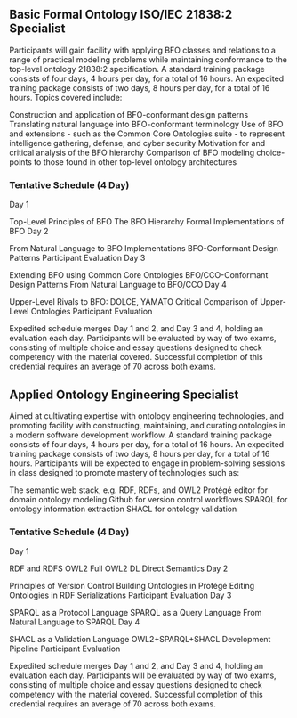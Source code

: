 ## Basic Formal Ontology ISO/IEC 21838:2 Specialist

Participants will gain facility with applying BFO classes and relations to a range of practical modeling problems while maintaining conformance to the top-level ontology 21838:2 specification. A standard training package consists of four days, 4 hours per day, for a total of 16 hours. An expedited training package consists of two days, 8 hours per day, for a total of 16 hours. Topics covered include:

Construction and application of BFO-conformant design patterns
Translating natural language into BFO-conformant terminology
Use of BFO and extensions - such as the Common Core Ontologies suite - to represent intelligence gathering, defense, and cyber security
Motivation for and critical analysis of the BFO hierarchy
Comparison of BFO modeling choice-points to those found in other top-level ontology architectures
 

### Tentative Schedule (4 Day)

Day 1

Top-Level Principles of BFO
The BFO Hierarchy
Formal Implementations of BFO
Day 2

From Natural Language to BFO Implementations
BFO-Conformant Design Patterns
Participant Evaluation
Day 3

Extending BFO using Common Core Ontologies
BFO/CCO-Conformant Design Patterns
From Natural Language to BFO/CCO
Day 4

Upper-Level Rivals to BFO: DOLCE, YAMATO
Critical Comparison of Upper-Level Ontologies
Participant Evaluation
 
Expedited schedule merges Day 1 and 2, and Day 3 and 4, holding an evaluation each day. Participants will be evaluated by way of two exams, consisting of multiple choice and essay questions designed to check competency with the material covered. Successful completion of this credential requires an average of 70 across both exams.
 
## Applied Ontology Engineering Specialist 

Aimed at cultivating expertise with ontology engineering technologies, and promoting facility with constructing, maintaining, and curating ontologies in a modern software development workflow. A standard training package consists of four days, 4 hours per day, for a total of 16 hours. An expedited training package consists of two days, 8 hours per day, for a total of 16 hours. Participants will be expected to engage in problem-solving sessions in class designed to promote mastery of technologies such as:

The semantic web stack, e.g. RDF, RDFs, and OWL2
Protégé editor for domain ontology modeling
Github for version control workflows
SPARQL for ontology information extraction
SHACL for ontology validation
 
### Tentative Schedule (4 Day)

Day 1

RDF and RDFS
OWL2 Full
OWL2 DL Direct Semantics
Day 2

Principles of Version Control
Building Ontologies in Protégé
Editing Ontologies in RDF Serializations
Participant Evaluation
Day 3

SPARQL as a Protocol Language
SPARQL as a Query Language
From Natural Language to SPARQL
Day 4

SHACL as a Validation Language
OWL2+SPARQL+SHACL Development Pipeline
Participant Evaluation
 
Expedited schedule merges Day 1 and 2, and Day 3 and 4, holding an evaluation each day. Participants will be evaluated by way of two exams, consisting of multiple choice and essay questions designed to check competency with the material covered. Successful completion of this credential requires an average of 70 across both exams. 